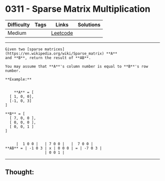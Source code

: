# 0311 - Sparse Matrix Multiplication

Difficulty  | Tags | Links | Solutions
----------- | ---- | ----- | -----
Medium |  | [Leetcode](https://leetcode.com/problems/sparse-matrix-multiplication/description/) |


-----------

```
Given two [sparse matrices](https://en.wikipedia.org/wiki/Sparse_matrix) **A**
and **B**, return the result of **AB**.

You may assume that **A**'s column number is equal to **B**'s row number.

**Example:**


    **A** = [  [ 1, 0, 0],  [-1, 0, 3]]**B** = [  [ 7, 0, 0 ],  [ 0, 0, 0 ],  [ 0, 0, 1 ]]     |  1 0 0 |   | 7 0 0 |   |  7 0 0 |**AB** = | -1 0 3 | x | 0 0 0 | = | -7 0 3 |                  | 0 0 1 |
```

-----------

## Thought:
